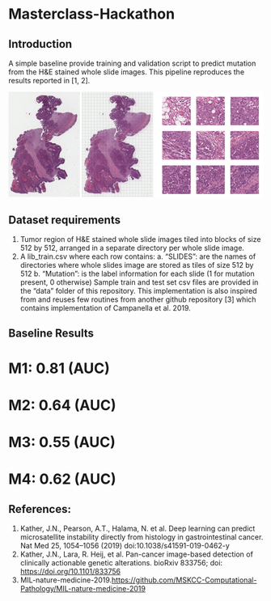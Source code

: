 # Masterclass-Hackathon

## Introduction
A simple baseline provide training and validation script to predict mutation from the H&E stained whole slide images. This pipeline reproduces the results reported in [1, 2].

![](/fig/fig.png)
 
## Dataset requirements
1.	Tumor region of H&E stained whole slide images tiled into blocks of size 512 by 512, arranged in a separate directory per whole slide image.
2.	A lib_train.csv where each row contains: 
a.	“SLIDES”: are the names of directories where whole slides image are stored as tiles of size 512 by 512
b.	“Mutation”: is the label information for each slide (1 for mutation present, 0 otherwise)
Sample train and test set csv  files are provided in the “data” folder of this repository.
This implementation is also inspired from and reuses few routines from another github repository [3] which contains implementation of Campanella et al. 2019. 

## Baseline Results

# M1: 0.81 (AUC)
# M2: 0.64 (AUC)
# M3: 0.55 (AUC)
# M4: 0.62 (AUC)


## References:
1.	Kather, J.N., Pearson, A.T., Halama, N. et al. Deep learning can predict microsatellite instability directly from histology in gastrointestinal cancer. Nat Med 25, 1054–1056 (2019) doi:10.1038/s41591-019-0462-y
2.	Kather, J.N., Lara, R. Heij, et al. Pan-cancer image-based detection of clinically actionable genetic alterations. bioRxiv 833756; doi: https://doi.org/10.1101/833756
3.	MIL-nature-medicine-2019.https://github.com/MSKCC-Computational-Pathology/MIL-nature-medicine-2019

